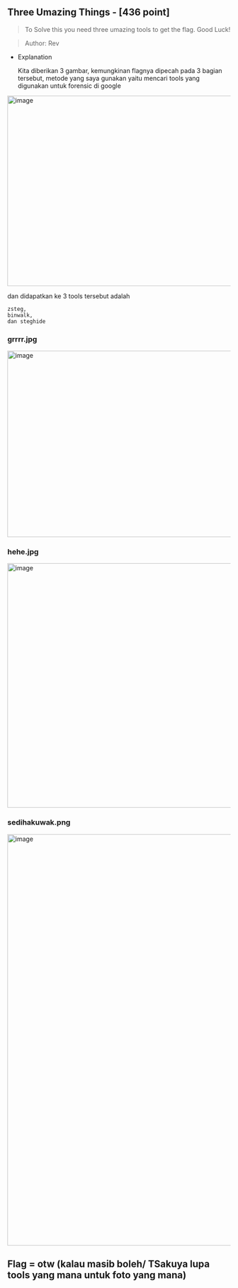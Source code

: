 ## Three Umazing Things - [436 point]
> To Solve this you need three umazing tools to get the flag. Good Luck!

> Author: Rev

- Explanation
  <p>Kita diberikan 3 gambar, kemungkinan flagnya dipecah pada 3 bagian tersebut, metode yang saya gunakan yaitu mencari tools yang digunakan untuk forensic di google</p>
<img width="1091" height="430" alt="image" src="https://github.com/user-attachments/assets/f210bcde-612a-4ea0-a7c9-2249870a4c7d" />

<p>dan didapatkan ke 3 tools tersebut adalah</p>

```
zsteg, 
binwalk,
dan steghide
```

### grrrr.jpg
<img width="573" height="421" alt="image" src="https://github.com/user-attachments/assets/fdcf2261-ad8b-40b7-9445-54f960e9518e" />

### hehe.jpg
<img width="745" height="552" alt="image" src="https://github.com/user-attachments/assets/79f7ee3c-08ce-4706-8789-962abb37facf" />

### sedihakuwak.png
<img width="1295" height="929" alt="image" src="https://github.com/user-attachments/assets/9f1292a4-9871-4d8c-8763-a5315631a880" />

## Flag = otw (kalau masib boleh/ TSakuya lupa tools yang mana untuk foto yang mana)






  <br>
  <br>


